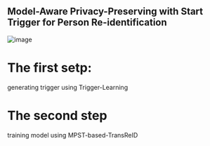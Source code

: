 ## Model-Aware Privacy-Preserving with Start Trigger for Person Re-identification
![image](https://github.com/sitongzhen/MPST/assets/39792445/d8a828e1-3467-4d3f-a1a9-82ac03ad3994)

# The first setp:
   generating trigger using Trigger-Learning



# The second step
   training model using MPST-based-TransReID
